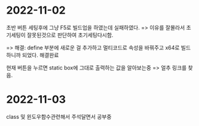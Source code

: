 # 2022-11-02
초반 버튼 세팅후에 그냥 F5로 빌드업을 하였는데 실패하였다.
=> 이유를 잘몰라서 초기세팅이 잘못된것으로 판단하여 초기세팅다시함.


=> 해결: define 부분에 새로운 걸 추가하고 멀티코드로 속성을 바꿔주고
x64로 빌드하니까 되었다. 해결완료

현재 버튼을 누르면 static box에 그대로 출력하는 값을 알아보는중
=> 얼추 링크를 찾음.

# 2022-11-03

class 및 윈도우함수관련해서 주석달면서 공부중 
